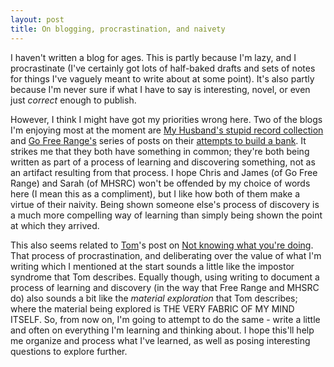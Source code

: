 ```yaml
---
layout: post
title: On blogging, procrastination, and naivety
---
```


I haven't written a blog for ages. This is partly because I'm lazy, and I procrastinate (I've certainly got lots of half-baked drafts and sets of notes for things I've vaguely meant to write about at some point). It's also partly because I'm never sure if what I have to say is interesting, novel, or even just *correct* enough to publish.

However, I think I might have got my priorities wrong here. Two of the blogs I'm enjoying most at the moment are [My Husband's stupid record collection](http://alltherecords.tumblr.com/) and [Go Free Range's](http://gofreerange.com/) series of posts on their [attempts to build a bank](http://gofreerange.com/project-credit-union-day-1). It strikes me that they both have something in common; they're both being written as part of a process of learning and discovering something, not as an artifact resulting from that process. I hope Chris and James (of Go Free Range) and Sarah (of MHSRC) won't be offended by my choice of words here (I mean this as a compliment), but I like how both of them make a virtue of their naivity. Being shown someone else's process of discovery is a much more compelling way of learning than simply being shown the point at which they arrived.

This also seems related to [Tom](http://codon.com)'s post on [Not knowing what you're doing](http://codon.com/i-have-no-idea-what-im-doing). That process of procrastination, and deliberating over the value of what I'm writing which I mentioned at the start sounds a little like the impostor syndrome that Tom describes. Equally though, using writing to document a process of learning and discovery (in the way that Free Range and MHSRC do) also sounds a bit like the *material exploration* that Tom describes; where the material being explored is THE VERY FABRIC OF MY MIND ITSELF. So, from now on, I'm going to attempt to do the same - write a little and often on everything I'm learning and thinking about. I hope this'll help me organize and process what I've learned, as well as posing interesting questions to explore further.

